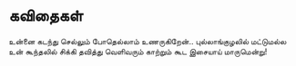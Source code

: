 # கவிதைகள் 

உன்னை கடந்து செல்லும் போதெல்லாம் உணருகிறேன்..
புல்லாங்குழலில் மட்டுமல்ல
உன் கூந்தலில் சிக்கி தவித்து வெளிவரும் காற்றும் கூட
இசையாய் மாருமென்று!
